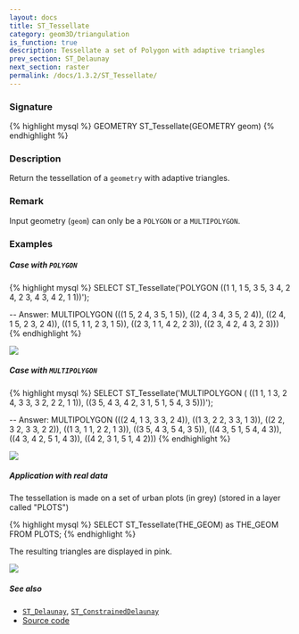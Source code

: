 ```yaml
---
layout: docs
title: ST_Tessellate
category: geom3D/triangulation
is_function: true
description: Tessellate a set of Polygon with adaptive triangles
prev_section: ST_Delaunay
next_section: raster
permalink: /docs/1.3.2/ST_Tessellate/
---
```


### Signature

{% highlight mysql %}
GEOMETRY ST_Tessellate(GEOMETRY geom)
{% endhighlight %}

### Description
Return the tessellation of a `geometry` with adaptive triangles.

### Remark
Input geometry (`geom`) can only be a `POLYGON` or a `MULTIPOLYGON`. 

### Examples

##### Case with `POLYGON`

{% highlight mysql %}
SELECT ST_Tessellate('POLYGON ((1 1, 1 5, 3 5, 3 4, 2 4, 
				2 3, 4 3, 4 2, 1 1))');

-- Answer: 
MULTIPOLYGON (((1 5, 2 4, 3 5, 1 5)), ((2 4, 3 4, 3 5, 2 4)), 
	      ((2 4, 1 5, 2 3, 2 4)), ((1 5, 1 1, 2 3, 1 5)), 
	      ((2 3, 1 1, 4 2, 2 3)), ((2 3, 4 2, 4 3, 2 3)))
{% endhighlight %}

<img class="displayed" src="../ST_Tessellate_1.png"/>

##### Case with `MULTIPOLYGON`

{% highlight mysql %}
SELECT ST_Tessellate('MULTIPOLYGON (
			((1 1, 1 3, 2 4, 3 3, 3 2, 2 2, 1 1)), 
  			((3 5, 4 3, 4 2, 3 1, 5 1, 5 4, 3 5)))');

-- Answer: 
MULTIPOLYGON (((2 4, 1 3, 3 3, 2 4)), ((1 3, 2 2, 3 3, 1 3)), 
	      ((2 2, 3 2, 3 3, 2 2)), ((1 3, 1 1, 2 2, 1 3)), 
	      ((3 5, 4 3, 5 4, 3 5)), ((4 3, 5 1, 5 4, 4 3)), 
	      ((4 3, 4 2, 5 1, 4 3)), ((4 2, 3 1, 5 1, 4 2)))
{% endhighlight %}

<img class="displayed" src="../ST_Tessellate_2.png"/>

##### Application with real data

The tessellation is made on a set of urban plots (in grey) (stored in a layer called "PLOTS")

{% highlight mysql %}
SELECT ST_Tessellate(THE_GEOM) as THE_GEOM FROM PLOTS;
{% endhighlight %}

The resulting triangles are displayed in pink.

<img class="displayed" src="../ST_Tessellate_3.png"/>

##### See also

* [`ST_Delaunay`](../ST_Delaunay), [`ST_ConstrainedDelaunay`](../ST_ConstrainedDelaunay)
* <a href="https://github.com/orbisgis/h2gis/blob/master/h2gis-functions/src/main/java/org/h2gis/functions/spatial/mesh/ST_Tessellate.java" target="_blank">Source code</a>
